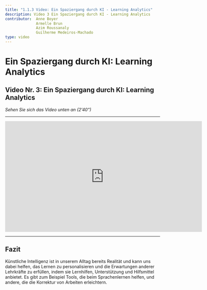 ```yaml
---
title: "1.1.3 Video: Ein Spaziergang durch KI - Learning Analytics"
description: Video 3 Ein Spaziergang durch KI - Learning Analytics
contributor:  Anne Boyer
              Armelle Brun
              Azim Roussanaly
              Guilherme Medeiros-Machado
type: video
---
```


# Ein Spaziergang durch  KI: Learning Analytics
## Video Nr. 3: Ein Spaziergang durch KI: Learning Analytics
_Sehen Sie sich das Video unten an (2'40")_


----------
<center><iframe width="640" height="360" src="https://www.youtube.com/embed/Mg8lwfRMEbI?rel=0&showinfo=0&cc_load_policy=1&hl=fr&modestbranding=1" frameborder="0" allowfullscreen></iframe></center>

-----------

## Fazit
Künstliche Intelligenz ist in unserem Alltag bereits Realität und kann uns dabei helfen, das Lernen zu personalisieren und die Erwartungen anderer Lehrkräfte zu erfüllen, indem sie Lernhilfen, Unterstützung und Hilfsmittel anbietet. Es gibt zum Beispiel Tools, die beim Sprachenlernen helfen, und andere, die die Korrektur von Arbeiten erleichtern.
